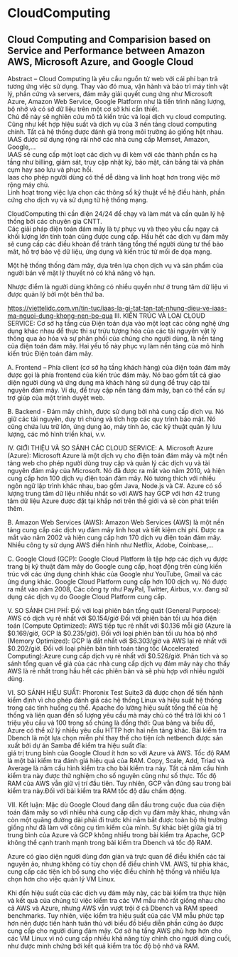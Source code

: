 # CloudComputing
## Cloud Computing and Comparision based on Service and Performance between Amazon AWS, Microsoft Azure, and Google Cloud
Abstract – Cloud Computing là yêu cầu nguồn từ web với cái phí bạn trả tương ứng việc sử dụng. Thay vào đó mua, vận hành và bảo trì máy tính vật lý, phần cứng và servers, đám mây giải quyết cung ứng như Microsoft
Azure, Amazon Web Service, Google Platform như là tiến trình năng lượng, bộ nhớ và có sở dữ liệu trên một cơ sở khi cần thiết.\
Chủ đề này sẽ nghiên cứu mô tả kiến trúc và loại dịch vụ cloud computing. Cũng như kết hợp hiệu suất và dịch vụ của 3 nền tảng cloud computing chính. Tất cả hệ thống được đánh giá trong môi trường ảo giống hệt nhau.\
IAAS được sử dụng rộng rãi nhờ các nhà cung cấp Memset, Amazon, Google,…\
IAAS sẽ cung cấp một loạt các dịch vụ đi kèm với các thành phần cs hạ tầng như billing, giám sát, truy cập nhật ký, bảo mật, cân bằng tải và phân cụm hay sao lưu và phục hồi.\
Iaas cho phép người dùng có thể dễ dàng và linh hoạt hơn trong việc mở rộng máy chủ.\
Linh hoạt trong việc lựa chọn các thông số kỹ thuật về hệ điều hành, phần cứng cho dịch vụ và sử dụng từ hệ thống mạng.

CloudComputing thì cần điện 24/24 để chạy và làm mát và cần quản lý hệ thống bởi các chuyên gia CNTT.\
Các giải pháp điện toán đám mây là tự phục vụ và theo yêu cầu ngay cả khối lượng lớn tính toán cũng được cung cấp. Hầu hết các dịch vụ đám mây sẽ cung cấp các điều khoản để tránh tăng tổng thế người dùng tư thế bảo mât, hỗ trợ bảo vệ dữ liệu, ứng dụng và kiến trúc từ mối đe dọa mạng.

Một hệ thống thống đám mây, dựa trên lựa chọn dịch vụ và sản phẩm của người bán về mặt lý thuyết nó có khả năng vô hạn.

Nhược điểm là người dùng không có nhiều quyền như ở trung tâm dữ liệu vì được quản lý bởi một bên thứ ba.


<https://viettelidc.com.vn/tin-tuc/iaas-la-gi-tat-tan-tat-nhung-dieu-ve-iaas-ma-nguoi-dung-khong-nen-bo-qua>
III. KIẾN TRÚC VÀ LOẠI CLOUD SERVICE:
Cơ sở hạ tầng của Điện toán dựa vào một loạt các công nghệ ứng dụng khác nhau để thực thi sự trừu tượng hóa của các tài nguyên vật lý thông qua ảo hóa và sự phân phối của chúng cho người dùng, là nền tảng của điện toán đám mây. Hai yếu tố này phục vụ làm nền tảng của mô hình kiến trúc Điện toán đám mây.

A. Frontend – Phía client (cơ sở hạ tầng khách hàng) của điện toán đám mây được gọi là phía frontend của kiến trúc đám mây. Nó bao gồm tất cả giao diện người dùng và ứng dụng mà khách hàng sử dụng để truy cập tài nguyên đám mây. Ví dụ, để truy cập nền tảng đám mây, bạn có thể cần sự trợ giúp của một trình duyệt web.

B. Backend - Đám mây chính, được sử dụng bởi nhà cung cấp dịch vụ. Nó giữ các tài nguyên, duy trì chúng và tích hợp các quy trình bảo mật. Nó cũng chứa lưu trữ lớn, ứng dụng ảo, máy tính ảo, các kỹ thuật quản lý lưu lượng, các mô hình triển khai, v.v.

IV. GIỚI THIỆU VÀ SO SÁNH CÁC CLOUD SERVICE:
A. Microsoft Azure (Azure):
	Microsoft Azure là một dịch vụ cho điện toán đám mây và một nền tảng web cho phép người dùng truy cập và quản lý các dịch vụ và tài nguyên đám mây của Microsoft. Nó đã được ra mắt vào năm 2010, và hiện cung cấp hơn 100 dịch vụ điện toán đám mây.
	Nó tương thích với nhiều ngôn ngữ lập trình khác nhau, bao gồm Java, Node.js và C#. Azure có số lượng trung tâm dữ liệu nhiều nhất so với AWS hay GCP với hơn 42 trung tâm dữ liệu Azure được đặt tại khắp nơi trên thế giới và sẽ còn phát triển thêm.

B. Amazon Web Services (AWS):
	Amazon Web Services (AWS) là một nền tảng cung cấp các dịch vụ đám mây linh hoạt và tiết kiệm chi phí. Được ra mắt vào năm 2002 và hiện cung cấp hơn 170 dịch vụ điện toán đám mây. Nhiều công ty sử dụng AWS điển hình như Netflix, Adobe, Coinbase,...

C. Google Cloud (GCP):
	Google Cloud Platform là tập hợp các dịch vụ được trang bị kỹ thuật đám mây do Google cung cấp, hoạt động trên cùng kiến trúc với các ứng dụng chính khác của Google như YouTube, Gmail và các ứng dụng khác. Google Cloud Platform cung cấp hơn 100 dịch vụ. Nó được ra mắt vào năm 2008, Các công ty như PayPal, Twitter, Airbus, v.v. đang sử dụng các dịch vụ do Google Cloud Platform cung cấp.

V. SO SÁNH CHI PHÍ:
	Đối với loại phiên bản tổng quát (General Purpose): AWS có dịch vụ rẻ nhất với $0.154/giờ
 	Đối với phiên bản tối ưu hóa điện toán (Compute Optimized): AWS tiếp tục rẻ nhất với $0.136 mỗi giờ (Azure là $0.169/giờ, GCP là $0.235/giờ). 
	Đối với loại phiên bản tối ưu hóa bộ nhớ (Memory Optimized): GCP là đắt nhất với $6.303/giờ và AWS lại rẻ nhất với $0.202/giờ. 	Đối với loại phiên bản tính toán tăng tốc (Accelerated Computing):Azure cung cấp dịch vụ rẻ nhất với $0.526/giờ. 
	Phân tích và so sánh tổng quan về giá của các nhà cung cấp dịch vụ đám mây này cho thấy AWS là rẻ nhất trong hầu hết các phiên bản và sẽ phù hợp với nhiều người dùng.

VI. SO SÁNH HIỆU SUẤT:
	Phoronix Test Suite3 đã được chọn để tiến hành kiểm định vì cho phép đánh giá các hệ thống Linux và hiệu suất hệ thống trong các tình huống cụ thể. 
	Apache đo lường hiệu suất tổng thể của hệ thống và liên quan đến số lượng yêu cầu mà máy chủ có thể trả lời khi có 1 triệu yêu cầu và 100 trong số chúng là đồng thời:
Qua bảng và biểu đồ, Azure có thể xử lý nhiều yêu cầu HTTP hơn hai nền tảng khác.
	Bài kiểm tra Dbench là một lựa chọn miễn phí thay thế cho tiện ích netbench được sản xuất bởi dự án Samba để kiểm tra hiệu suất đĩa:  
giá trị trung bình của Google Cloud ít hơn so với Azure và AWS. 
	Tốc độ RAM là một bài kiểm tra đánh giá hiệu quả của RAM. Copy, Scale, Add, Triad và Average là năm cấu hình kiểm tra cho bài kiểm tra này. Tất cả năm cấu hình kiểm tra này được thử nghiệm cho số nguyên cũng như số thực.
	Tốc độ RAM của AWS vẫn giữ vị trí đầu tiên. Tuy nhiên, GCP vẫn đứng sau trong bài kiểm tra này.Đối với bài kiểm tra RAM tốc độ dấu chấm động.

VII. Kết luận:
	Mặc dù Google Cloud đang dẫn đầu trong cuộc đua của điện toán đám mây so với nhiều nhà cung cấp dịch vụ đám mây khác, nhưng vẫn còn một quãng đường dài phải đi trước khi nắm bắt được toàn bộ thị trường giống như đã làm với công cụ tìm kiếm của mình. Sự khác biệt giữa giá trị trung bình của Azure và GCP không nhiều trong bài kiểm tra Apache, GCP không thể cạnh tranh mạnh trong bài kiểm tra Dbench và tốc độ RAM.

Azure có giao diện người dùng đơn giản và trực quan để điều khiển các tài nguyên ảo, nhưng không có tùy chọn để điều chỉnh VM. AWS, từ phía khác, cung cấp các tiện ích bổ sung cho việc điều chỉnh hệ thống và nhiều lựa chọn hơn cho việc quản lý VM Linux.

Khi đến hiệu suất của các dịch vụ đám mây này, các bài kiểm tra thực hiện và kết quả của chúng từ việc kiểm tra các VM mẫu nhỏ rất giống nhau cho cả AWS và Azure, nhưng AWS vẫn vượt trội ở cả Dbench và RAM speed benchmarks. Tuy nhiên, việc kiểm tra hiệu suất của các VM mẫu phức tạp hơn nên được tiến hành tuân thủ với biểu đồ biểu diễn phần cứng ảo được cung cấp cho người dùng đám mây. Cơ sở hạ tầng AWS phù hợp hơn cho các VM Linux vì nó cung cấp nhiều khả năng tùy chỉnh cho người dùng cuối, như được minh chứng bởi kết quả kiểm tra tốc độ bộ nhớ và RAM.












